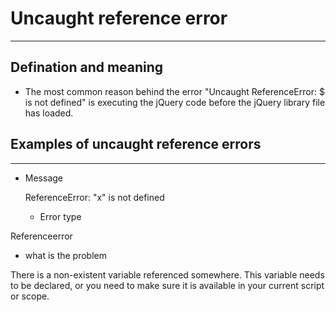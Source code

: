 # Uncaught reference error
---

## Defination and meaning
* The most common reason behind the error "Uncaught ReferenceError: $ is not defined" is executing the jQuery code before the jQuery library file has loaded. 

## Examples of uncaught reference errors
___
* Message


  ReferenceError: "x" is not defined
  
  * Error type


Referenceerror
*  what is the problem


There is a non-existent variable referenced somewhere. This variable needs to be declared, or you need to make sure it is available in your current script or scope.




